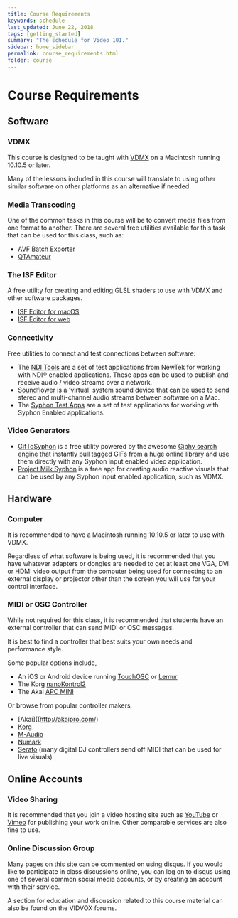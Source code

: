 ```yaml
---
title: Course Requirements
keywords: schedule
last_updated: June 22, 2018
tags: [getting_started]
summary: "The schedule for Video 101."
sidebar: home_sidebar
permalink: course_requirements.html
folder: course
---
```


# Course Requirements

## Software

### VDMX

This course is designed to be taught with [VDMX](https://vidvox.net) on a Macintosh running 10.10.5 or later.

Many of the lessons included in this course will translate to using other similar software on other platforms as an alternative if needed.

### Media Transcoding

One of the common tasks in this course will be to convert media files from one format to another. There are several free utilities available for this task that can be used for this class, such as:
* [AVF Batch Exporter](http://docs.vidvox.net/freebies_avf_batch_exporter.html)
* [QTAmateur](https://www.mikeash.com/software/qtamateur/)

### The ISF Editor

A free utility for creating and editing GLSL shaders to use with VDMX and other software packages.
* [ISF Editor for macOS](http://docs.vidvox.net/freebies_isf_editor.html)
* [ISF Editor for web](https://www.interactiveshaderformat.com/)

### Connectivity

Free utilities to connect and test connections between software:
* The [NDI Tools](https://www.newtek.com/ndi/tools/#download-tools) are a set of test applications from NewTek for working with NDI® enabled applications. These apps can be used to publish and receive audio / video streams over a network.
* [Soundflower](https://github.com/mattingalls/Soundflower/releases) is a 'virtual' system sound device that can be used to send stereo and multi-channel audio streams between software on a Mac.
* The [Syphon Test Apps](https://github.com/Syphon/Simple/releases/latest) are a set of test applications for working with Syphon Enabled applications.

### Video Generators

* [GifToSyphon](https://docs.vidvox.net/freebies_gif_to_syphon.html) is a free utility powered by the awesome [Giphy search engine](http://giphy.com/) that instantly pull tagged GIFs from a huge online library and use them directly with any Syphon input enabled video application.
* [Project Milk Syphon](https://docs.vidvox.net/freebies_project_milk_syphon.html) is a free app for creating audio reactive visuals that can be used by any Syphon input enabled application, such as VDMX.

## Hardware

### Computer

It is recommended to have a Macintosh running 10.10.5 or later to use with VDMX.

Regardless of what software is being used, it is recommended that you have whatever adapters or dongles are needed to get at least one VGA, DVI or HDMI video output from the computer being used for connecting to an external display or projector other than the screen you will use for your control interface.

### MIDI or OSC Controller

While not required for this class, it is recommended that students have an external controller that can send MIDI or OSC messages.

It is best to find a controller that best suits your own needs and performance style.

Some popular options include,
* An iOS or Android device running [TouchOSC](https://hexler.net/software/touchosc) or [Lemur](https://liine.net/en/products/lemur/)
* The Korg [nanoKontrol2](https://www.korg.com/us/products/computergear/nanokontrol2)
* The Akai [APC MINI](http://akaipro.com/products/pad-controllers/apc-mini)

Or browse from popular controller makers,
* [Akai]((http://akaipro.com/)
* [Korg](https://www.korg.com/)
* [M-Audio](http://www.m-audio.com/)
* [Numark](https://www.numark.com/product_category/controllers)
* [Serato](https://serato.com/dj/hardware?type=controller) (many digital DJ controllers send off MIDI that can be used for live visuals)

## Online Accounts

### Video Sharing

It is recommended that you join a video hosting site such as [YouTube](https://youtube.com) or [Vimeo](https://vimeo.com) for publishing your work online. Other comparable services are also fine to use.

### Online Discussion Group

Many pages on this site can be commented on using disqus. If you would like to participate in class discussions online, you can log on to disqus using one of several common social media accounts, or by creating an account with their service.

A section for education and discussion related to this course material can also be found on the VIDVOX forums.